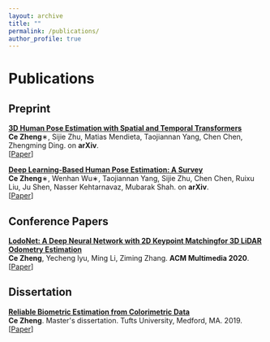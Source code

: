 ```yaml
---
layout: archive
title: ""
permalink: /publications/
author_profile: true
---
```


# <i class="fa fa-fw fa-copy"></i> Publications #

## Preprint ##

<p>
<a href="http://zczcwh.github.io/publications/poseformer"></a>
<b><a href="http://zczcwh.github.io/publications/poseformer"> 3D Human Pose Estimation with Spatial and Temporal Transformers </a></b><br>
<b>Ce Zheng</b>∗, Sijie Zhu, Matias Mendieta, Taojiannan Yang, Chen Chen, Zhengming Ding.
 on <b>arXiv</b>.<br>
[<a href="https://arxiv.org/pdf/2103.10455.pdf">Paper</a>]
<br clear="left">
</p>


<p>
<a href="http://zczcwh.github.io/publications/HPEsurvey"></a>
<b><a href="http://zczcwh.github.io/publications/HPEsurvey"> Deep Learning-Based Human Pose Estimation: A Survey</a></b><br>
<b>Ce Zheng</b>∗, Wenhan Wu∗, Taojiannan Yang, Sijie Zhu, Chen Chen, Ruixu Liu, Ju Shen, Nasser Kehtarnavaz, Mubarak Shah. 
 on <b>arXiv</b>.<br>
[<a href="https://arxiv.org/pdf/2012.13392.pdf">Paper</a>]
<br clear="left">
</p>

## Conference Papers ##

<p>
<a href="http://zczcwh.github.io/publications/LodoNet"></a>
<b><a href="http://zczcwh.github.io/publications/LodoNet"> LodoNet: A Deep Neural Network with 2D Keypoint Matchingfor 3D LiDAR Odometry Estimation</a></b><br>
<b>Ce Zheng</b>, Yecheng lyu, Ming Li, Ziming Zhang. 
  <b>ACM Multimedia 2020</b>.<br>
[<a href="https://arxiv.org/abs/2009.00164">Paper</a>]
<br clear="left">
</p>


## Dissertation ##

<p>
<a href="http://zczcwh.github.io/publications/Dissertation"></a>
<b><a href="http://zczcwh.github.io/publications/Dissertation">Reliable Biometric Estimation from Colorimetric Data</a></b><br> 
<b>Ce Zheng</b>. Master's dissertation. Tufts University, Medford, MA. 2019.<br>
[<a href="https://search.proquest.com/openview/f86134abd0f33384d4230088d6366890/1?cbl=18750&diss=y&pq-origsite=gscholar">Paper</a>]
<br clear="left">
</p>
